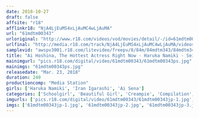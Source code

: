```yaml
---
date: 2018-10-27
draft: false
affsite: "r18"
afflinkr18: "NjA4LjEuMS4xLjAuMC4wLjAuMA"
url: "61mdtm00343"
urloriginal: "http://www.r18.com/videos/vod/movies/detail/-/id=61mdtm00343"
urlfinal: "http://media.r18.com/track/NjA4LjEuMS4xLjAuMC4wLjAuMA/videos/vod/movies/detail/-/id=61mdtm00343"
samplevid: "awspv3001.r18.com/litevideo/freepv/8/84m/84mdtm343/84mdtm343_dmb_w.mp4"
title: "Ai Hoshina, The Hottest Actress Right Now - Haruka Namiki - Seiran Igarashi 4-Hour Special"
mainimgurl: "pics.r18.com/digital/video/61mdtm00343/61mdtm00343ps.jpg"
mainimgs: "61mdtm00343ps.jpg"
releasedate: "Mar. 23, 2018"
duration: 240
productioncomp: "Media Station"
girls: ['Haruka Namiki', 'Iran Igarashi', 'Ai Sena']
categories: ['Schoolgirl', 'Beautiful Girl', 'Creampie', 'Compilation', 'Over 4 Hours', 'Hi-Def']
imgurls: ['pics.r18.com/digital/video/61mdtm00343/61mdtm00343jp-1.jpg', 'pics.r18.com/digital/video/61mdtm00343/61mdtm00343jp-2.jpg', 'pics.r18.com/digital/video/61mdtm00343/61mdtm00343jp-3.jpg', 'pics.r18.com/digital/video/61mdtm00343/61mdtm00343jp-4.jpg', 'pics.r18.com/digital/video/61mdtm00343/61mdtm00343jp-5.jpg', 'pics.r18.com/digital/video/61mdtm00343/61mdtm00343jp-6.jpg', 'pics.r18.com/digital/video/61mdtm00343/61mdtm00343jp-7.jpg', 'pics.r18.com/digital/video/61mdtm00343/61mdtm00343jp-8.jpg', 'pics.r18.com/digital/video/61mdtm00343/61mdtm00343jp-9.jpg', 'pics.r18.com/digital/video/61mdtm00343/61mdtm00343jp-10.jpg', 'pics.r18.com/digital/video/61mdtm00343/61mdtm00343jp-11.jpg', 'pics.r18.com/digital/video/61mdtm00343/61mdtm00343jp-12.jpg', 'pics.r18.com/digital/video/61mdtm00343/61mdtm00343jp-13.jpg', 'pics.r18.com/digital/video/61mdtm00343/61mdtm00343jp-14.jpg', 'pics.r18.com/digital/video/61mdtm00343/61mdtm00343jp-15.jpg', 'pics.r18.com/digital/video/61mdtm00343/61mdtm00343jp-16.jpg', 'pics.r18.com/digital/video/61mdtm00343/61mdtm00343jp-17.jpg', 'pics.r18.com/digital/video/61mdtm00343/61mdtm00343jp-18.jpg', 'pics.r18.com/digital/video/61mdtm00343/61mdtm00343jp-19.jpg', 'pics.r18.com/digital/video/61mdtm00343/61mdtm00343jp-20.jpg']
imgs: ['61mdtm00343jp-1.jpg', '61mdtm00343jp-2.jpg', '61mdtm00343jp-3.jpg', '61mdtm00343jp-4.jpg', '61mdtm00343jp-5.jpg', '61mdtm00343jp-6.jpg', '61mdtm00343jp-7.jpg', '61mdtm00343jp-8.jpg', '61mdtm00343jp-9.jpg', '61mdtm00343jp-10.jpg', '61mdtm00343jp-11.jpg', '61mdtm00343jp-12.jpg', '61mdtm00343jp-13.jpg', '61mdtm00343jp-14.jpg', '61mdtm00343jp-15.jpg', '61mdtm00343jp-16.jpg', '61mdtm00343jp-17.jpg', '61mdtm00343jp-18.jpg', '61mdtm00343jp-19.jpg', '61mdtm00343jp-20.jpg']
---
```

